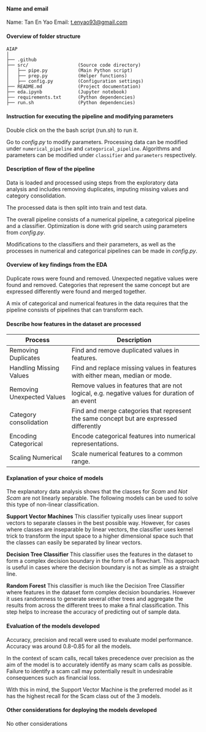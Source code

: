 #### Name and email
Name: Tan En Yao
Email: t.enyao93@gmail.com

#### Overview of folder structure
```
AIAP
│
├── .github
├── src/                  (Source code directory)
│   ├── pipe.py           (Main Python script)
│   ├── prep.py           (Helper functions)      
│   ├── config.py         (Configuration settings)
├── README.md             (Project documentation)
├── eda.ipynb             (Jupyter notebook)
├── requirements.txt      (Python dependencies)
├── run.sh                (Python dependencies)
```

#### Instruction for executing the pipeline and modifying parameters
Double click on the the bash script (run.sh) to run it.

Go to *config.py* to modify parameters. Processing data can be modified under `numerical_pipeline` and `categorical_pipeline`. Algorithms and parameters can be modified under `classifier` and `parameters` respectively.

#### Description of flow of the pipeline
Data is loaded and processed using steps from the exploratory data analysis and includes removing duplicates, imputing missing values and category consolidation.

The processed data is then split into train and test data.

The overall pipeline consists of a numerical pipeline, a categorical pipeline and a classifier. Optimization is done with grid search using parameters from *config.py*.

Modifications to the classifiers and their parameters, as well as the processes in numerical and categorical pipelines can be made in *config.py*.

#### Overview of key findings from the EDA 
Duplicate rows were found and removed. Unexpected negative values were found and removed. Categories that represent the same concept but are expressed differently were found and merged together.

A mix of categorical and numerical features in the data requires that the pipeline consists of pipelines that can transform each.

#### Describe how features in the dataset are processed

| Process                    | Description                                                                                       |
|----------------------------|---------------------------------------------------------------------------------------------------|
| Removing Duplicates        | Find and remove duplicated values in features.                                                    |
| Handling Missing Values    | Find and replace missing values in features with either mean, median or mode.                     |
| Removing Unexpected Values | Remove values in features that are not logical, e.g. negative values for duration of an event     |
| Category consolidation     | Find and merge categories that represent the same concept but are expressed differently           |
| Encoding Categorical       | Encode categorical features into numerical representations.                                       |
| Scaling Numerical          | Scale numerical features to a common range.                                                       |


#### Explanation of your choice of models 
The explanatory data analysis shows that the classes for *Scam* and *Not Scam* are not linearly separable. The following models can be used to solve this type of non-linear classification.

**Support Vector Machines**
This classifier typically uses linear support vectors to separate classes in the best possible way. However, for cases where classes are inseparable by linear vectors, the classifier uses kernel trick to transform the input space to a higher dimensional space such that the classes can easily be separated by linear vectors.

**Decision Tree Classifier**
This classifier uses the features in the dataset to form a complex decision boundary in the form of a flowchart. This approach is useful in cases where the decision boundary is not as simple as a straight line.

**Random Forest**
This classifier is much like the Decision Tree Classifier where features in the dataset form complex decision boundaries. However it uses randomness to generate several other trees and aggregate the results from across the different trees to make a final classification. This step helps to increase the accuracy of predicting out of sample data.

#### Evaluation of the models developed
Accuracy, precision and recall were used to evaluate model performance. Accuracy was around 0.8-0.85 for all the models.

In the context of scam calls, recall takes precedence over precision as the aim of the model is to accurately identify as many scam calls as possible. Failure to identify a scam call may potentially result in undesirable consequences such as financial loss.

With this in mind, the Support Vector Machine is the preferred model as it has the highest recall for the Scam class out of the 3 models.

#### Other considerations for deploying the models developed
No other considerations
